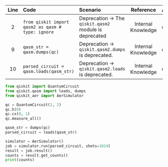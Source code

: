 | Line | Code | Scenario | Reference | Artifact | Refactoring |
| :--: | :--- | :------- | :-------: | :------- | :---------- |
| 2 | `from qiskit import qasm2 as qasm # type: ignore` | Deprecation -> The `qiskit.qasm2` module is deprecated | Internal Knowledge | qiskit.qasm2 | `from qiskit.qasm import loads, dumps` |
| 9 | `qasm_str = qasm.dumps(qc)` | Deprecation -> `qiskit.qasm2.dumps` is deprecated. | Internal Knowledge | qasm.dumps | `qasm_str = dumps(qc)` |
| 10 | `parsed_circuit = qasm.loads(qasm_str)` | Deprecation -> `qiskit.qasm2.loads` is deprecated. | Internal Knowledge | qasm.loads | `parsed_circuit = loads(qasm_str)` |


```python
from qiskit import QuantumCircuit
from qiskit.qasm import loads, dumps
from qiskit_aer import AerSimulator

qc = QuantumCircuit(2, 2)
qc.h(0)
qc.cx(0, 1)
qc.measure_all()

qasm_str = dumps(qc)
parsed_circuit = loads(qasm_str)

simulator = AerSimulator()
job = simulator.run(parsed_circuit, shots=1024)
result = job.result()
counts = result.get_counts()
print(counts)
```
